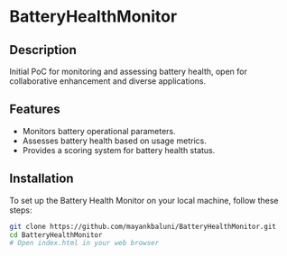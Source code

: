 # BatteryHealthMonitor

## Description
Initial PoC for monitoring and assessing battery health, open for collaborative enhancement and diverse applications.

## Features
- Monitors battery operational parameters.
- Assesses battery health based on usage metrics.
- Provides a scoring system for battery health status.

## Installation
To set up the Battery Health Monitor on your local machine, follow these steps:

```bash
git clone https://github.com/mayankbaluni/BatteryHealthMonitor.git
cd BatteryHealthMonitor
# Open index.html in your web browser
